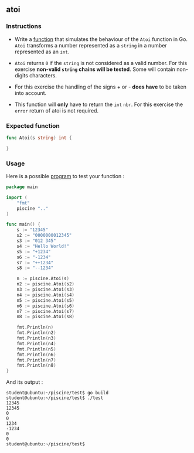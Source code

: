 ## atoi

### Instructions

- Write a [function](TODO-LINK) that simulates the behaviour of the `Atoi` function in Go. `Atoi` transforms a number represented as a `string` in a number represented as an `int`.

- `Atoi` returns `0` if the `string` is not considered as a valid number. For this exercise **non-valid `string` chains will be tested**. Some will contain non-digits characters.

- For this exercise the handling of the signs + or - **does have** to be taken into account.

- This function will **only** have to return the `int` `nbr`. For this exercise the `error` return of atoi is not required.

### Expected function

```go
func Atoi(s string) int {

}
```

### Usage

Here is a possible [program](TODO-LINK) to test your function :

```go
package main

import (
	"fmt"
	piscine ".."
)

func main() {
	s := "12345"
	s2 := "0000000012345"
	s3 := "012 345"
	s4 := "Hello World!"
	s5 := "+1234"
	s6 := "-1234"
	s7 := "++1234"
	s8 := "--1234"

	n := piscine.Atoi(s)
	n2 := piscine.Atoi(s2)
	n3 := piscine.Atoi(s3)
	n4 := piscine.Atoi(s4)
	n5 := piscine.Atoi(s5)
	n6 := piscine.Atoi(s6)
	n7 := piscine.Atoi(s7)
	n8 := piscine.Atoi(s8)

	fmt.Println(n)
	fmt.Println(n2)
	fmt.Println(n3)
	fmt.Println(n4)
	fmt.Println(n5)
	fmt.Println(n6)
	fmt.Println(n7)
	fmt.Println(n8)
}
```

And its output :

```console
student@ubuntu:~/piscine/test$ go build
student@ubuntu:~/piscine/test$ ./test
12345
12345
0
0
1234
-1234
0
0
student@ubuntu:~/piscine/test$
```
